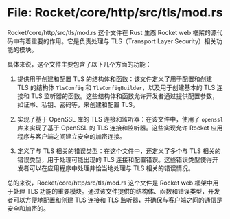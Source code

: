 # File: Rocket/core/http/src/tls/mod.rs

Rocket/core/http/src/tls/mod.rs 这个文件在 Rust 生态 Rocket web 框架的源代码中有着重要的作用。它是负责处理与 TLS（Transport Layer Security）相关功能的模块。

具体来说，这个文件主要包含了以下几个方面的功能：

1. 提供用于创建和配置 TLS 的结构体和函数：该文件定义了用于配置和创建 TLS 的结构体 `TlsConfig` 和 `TlsConfigBuilder`，以及用于创建基本的 TLS 连接和 TLS 监听器的函数。这些结构体和函数允许开发者通过提供配置参数，如证书、私钥、密码等，来创建和配置 TLS。

2. 实现了基于 OpenSSL 库的 TLS 连接和监听器：在该文件中，使用了 `openssl` 库来实现了基于 OpenSSL 的 TLS 连接和监听器。这些实现允许 Rocket 应用程序与客户端之间建立安全的加密连接。

3. 定义了与 TLS 相关的错误类型：在这个文件中，还定义了多个与 TLS 相关的错误类型，用于处理可能出现的 TLS 连接和配置错误。这些错误类型使得开发者可以在应用程序中处理并恰当地处理与 TLS 相关的错误情况。

总的来说，Rocket/core/http/src/tls/mod.rs 这个文件是 Rocket web 框架中用于处理 TLS 功能的重要模块。通过该文件提供的结构体、函数和错误类型，开发者可以方便地配置和创建 TLS 连接和 TLS 监听器，并确保与客户端之间的通信是安全和加密的。


